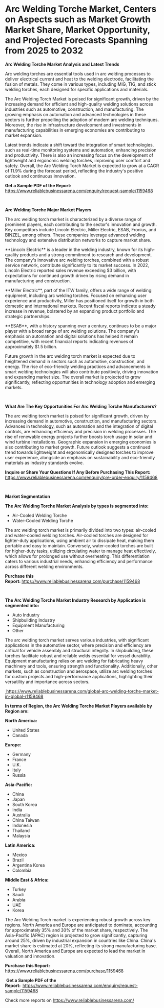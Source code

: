 <p><h1>Arc Welding Torche Market, Centers on Aspects such as Market Growth Market Share, Market Opportunity, and Projected Forecasts Spanning from 2025 to 2032</h1></p><p><strong>Arc Welding Torche Market Analysis and Latest Trends</strong></p>
<p><p>Arc welding torches are essential tools used in arc welding processes to deliver electrical current and heat to the welding electrode, facilitating the fusion of metals. They come in various types, including MIG, TIG, and stick welding torches, each designed for specific applications and materials.</p><p>The Arc Welding Torch Market is poised for significant growth, driven by the increasing demand for efficient and high-quality welding solutions across industries such as automotive, construction, and manufacturing. The growing emphasis on automation and advanced technologies in these sectors is further propelling the adoption of modern arc welding techniques. Moreover, the rise in infrastructure development and investments in manufacturing capabilities in emerging economies are contributing to market expansion.</p><p>Latest trends indicate a shift toward the integration of smart technologies, such as real-time monitoring systems and automation, enhancing precision and productivity. There is also an increasing focus on the development of lightweight and ergonomic welding torches, improving user comfort and safety. Overall, the Arc Welding Torch Market is expected to grow at a CAGR of 11.9% during the forecast period, reflecting the industry's positive outlook and continuous innovation.</p></p>
<p><strong>Get a Sample PDF of the Report:&nbsp;</strong> <a href="https://www.reliablebusinessarena.com/enquiry/request-sample/1159468?utm_campaign=3534&utm_medium=2&utm_source=Github&utm_content=ia&utm_term=22032025&utm_id=arc-welding-torche">https://www.reliablebusinessarena.com/enquiry/request-sample/1159468</a></p>
<p>&nbsp;</p>
<p><strong>Arc Welding Torche Major Market Players</strong></p>
<p><p>The arc welding torch market is characterized by a diverse range of prominent players, each contributing to the sector's innovation and growth. Key competitors include Lincoln Electric, Miller Electric, ESAB, Fronius, and BINZEL, among others. These companies leverage advanced welding technology and extensive distribution networks to capture market share.</p><p>**Lincoln Electric** is a leader in the welding industry, known for its high-quality products and a strong commitment to research and development. The company's innovative arc welding torches, combined with a robust service network, contribute significantly to its market success. In 2022, Lincoln Electric reported sales revenue exceeding $3 billion, with expectations for continued growth driven by rising demand in manufacturing and construction.</p><p>**Miller Electric**, part of the ITW family, offers a wide range of welding equipment, including arc welding torches. Focused on enhancing user experience and productivity, Miller has positioned itself for growth in both domestic and international markets. Recent fiscal reports indicate a steady increase in revenue, bolstered by an expanding product portfolio and strategic partnerships.</p><p>**ESAB**, with a history spanning over a century, continues to be a major player with a broad range of arc welding solutions. The company's emphasis on automation and digital solutions has helped it remain competitive, with recent financial reports indicating revenues of approximately $1.5 billion. </p><p>Future growth in the arc welding torch market is expected due to heightened demand in sectors such as automotive, construction, and energy. The rise of eco-friendly welding practices and advancements in smart welding technologies will also contribute positively, driving innovation and expanding market size. The overall market is projected to grow significantly, reflecting opportunities in technology adoption and emerging markets.</p></p>
<p>&nbsp;</p>
<p><strong>What Are The Key Opportunities For Arc Welding Torche Manufacturers?</strong></p>
<p><p>The arc welding torch market is poised for significant growth, driven by increasing demand in automotive, construction, and manufacturing sectors. Advances in technology, such as automation and the integration of digital controls, are enhancing efficiency and precision in welding processes. The rise of renewable energy projects further boosts torch usage in solar and wind turbine installations. Geographic expansion in emerging economies is also contributing to market growth. Future outlook suggests a continued trend towards lightweight and ergonomically designed torches to improve user experience, alongside an emphasis on sustainability and eco-friendly materials as industry standards evolve.</p></p>
<p><strong>Inquire or Share Your Questions If Any Before Purchasing This Report:</strong> <a href="https://www.reliablebusinessarena.com/enquiry/pre-order-enquiry/1159468?utm_campaign=3534&utm_medium=2&utm_source=Github&utm_content=ia&utm_term=22032025&utm_id=arc-welding-torche">https://www.reliablebusinessarena.com/enquiry/pre-order-enquiry/1159468</a></p>
<p>&nbsp;</p>
<p><strong>Market Segmentation</strong></p>
<p><strong>The Arc Welding Torche Market Analysis by types is segmented into:</strong></p>
<p><ul><li>Air-Cooled Welding Torche</li><li>Water-Cooled Welding Torche</li></ul></p>
<p><p>The arc welding torch market is primarily divided into two types: air-cooled and water-cooled welding torches. Air-cooled torches are designed for lighter-duty applications, using ambient air to dissipate heat, making them portable and easy to maintain. Conversely, water-cooled torches are built for higher-duty tasks, utilizing circulating water to manage heat effectively, which allows for prolonged use without overheating. This differentiation caters to various industrial needs, enhancing efficiency and performance across different welding environments.</p></p>
<p><strong>Purchase this Report:&nbsp;</strong><a href="https://www.reliablebusinessarena.com/purchase/1159468?utm_campaign=3534&utm_medium=2&utm_source=Github&utm_content=ia&utm_term=22032025&utm_id=arc-welding-torche">https://www.reliablebusinessarena.com/purchase/1159468</a></p>
<p>&nbsp;</p>
<p><strong>The Arc Welding Torche Market Industry Research by Application is segmented into:</strong></p>
<p><ul><li>Auto Industry</li><li>Shipbuilding Industry</li><li>Equipment Manufacturing</li><li>Other</li></ul></p>
<p><p>The arc welding torch market serves various industries, with significant applications in the automotive sector, where precision and efficiency are critical for vehicle assembly and structural integrity. In shipbuilding, these torches facilitate robust and reliable welds essential for vessel durability. Equipment manufacturing relies on arc welding for fabricating heavy machinery and tools, ensuring strength and functionality. Additionally, other markets, such as construction and aerospace, utilize arc welding torches for custom projects and high-performance applications, highlighting their versatility and importance across sectors.</p></p>
<p><a href="https://www.reliablebusinessarena.com/global-arc-welding-torche-market-in-global-r1159468?utm_campaign=3534&utm_medium=2&utm_source=Github&utm_content=ia&utm_term=22032025&utm_id=arc-welding-torche">&nbsp;https://www.reliablebusinessarena.com/global-arc-welding-torche-market-in-global-r1159468</a></p>
<p><strong>In terms of Region, the Arc Welding Torche Market Players available by Region are:</strong></p>
<p>
    <p> <strong> North America: </strong>
        <ul>
            <li>United States</li>
            <li>Canada</li>
        </ul>
        </p> 
    <p> <strong> Europe: </strong>
        <ul>
            <li>Germany</li>
            <li>France</li>
            <li>U.K.</li>
            <li>Italy</li>
            <li>Russia</li>
        </ul>
        </p> 
    <p> <strong> Asia-Pacific: </strong>
        <ul>
            <li>China</li>
            <li>Japan</li>
            <li>South Korea</li>
            <li>India</li>
            <li>Australia</li>
            <li>China Taiwan</li>
            <li>Indonesia</li>
            <li>Thailand</li>
            <li>Malaysia</li>
        </ul>
        </p> 
    <p> <strong> Latin America: </strong>
        <ul>
            <li>Mexico</li>
            <li>Brazil</li>
            <li>Argentina Korea</li>
            <li>Colombia</li>
        </ul>
        </p> 
    <p> <strong> Middle East & Africa: </strong>
        <ul>
            <li>Turkey</li>
            <li>Saudi</li>
            <li>Arabia</li>
            <li>UAE</li>
            <li>Korea</li>
        </ul>
    </p>
    </p>
<p><p>The Arc Welding Torch market is experiencing robust growth across key regions. North America and Europe are anticipated to dominate, accounting for approximately 35% and 30% of the market share, respectively. The Asia-Pacific (APAC) region is projected to grow significantly, capturing around 25%, driven by industrial expansion in countries like China. China's market share is estimated at 20%, reflecting its strong manufacturing base. Overall, North America and Europe are expected to lead the market in valuation and innovation.</p></p>
<p><strong>Purchase this Report: </strong><a href="https://www.reliablebusinessarena.com/purchase/1159468?utm_campaign=3534&utm_medium=2&utm_source=Github&utm_content=ia&utm_term=22032025&utm_id=arc-welding-torche">https://www.reliablebusinessarena.com/purchase/1159468</a></p>
<p>&nbsp;<strong>Get a Sample PDF of the Report:&nbsp;&nbsp;</strong><a href="https://www.reliablebusinessarena.com/enquiry/request-sample/1159468?utm_campaign=3534&utm_medium=2&utm_source=Github&utm_content=ia&utm_term=22032025&utm_id=arc-welding-torche">https://www.reliablebusinessarena.com/enquiry/request-sample/1159468</a></p>
<p><strong></strong></p>
<p>Check more reports on <a href="https://www.reliablebusinessarena.com/?utm_campaign=3534&utm_medium=2&utm_source=Github&utm_content=ia&utm_term=22032025&utm_id=arc-welding-torche">https://www.reliablebusinessarena.com/</a></p>